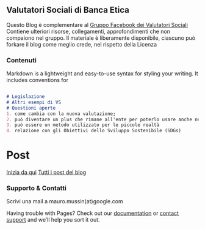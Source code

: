 ## Valutatori Sociali di Banca Etica

Questo Blog è complementare al [Gruppo Facebook dei Valutatori Sociali](https://www.facebook.com/groups/445816879511918/) 
Contiene ulteriori risorse, collegamenti, approfondimenti che non compaiono nel gruppo.
Il materiale è liberamente disponibile, ciascuno può forkare il blog come meglio crede, nel rispetto della Licenza
### Contenuti

Markdown is a lightweight and easy-to-use syntax for styling your writing. It includes conventions for

```markdown

# Legislazione
# Altri esempi di VS
# Questioni aperte
1. come cambia con la nuova valutazione;
2. può diventare un plus che rimane all'ente per poterlo usare anche nei confronti si altri
3. può essere un metodo utilizzato per le piccole realtà
4. relazione con gli Obiettivi dello Sviluppo Sostenibile (SDGs)
```

# Post
[Inizia da qui](https://mauromussin.github.io/valutazionesociale/2020/04/04/inizia-da-qui)
[Tutti i post del blog](https://mauromussin.github.io/valutazionesociale/blog)

### Supporto & Contatti

Scrivi una mail a mauro.mussin(at)google.com

Having trouble with Pages? Check out our [documentation](https://help.github.com/categories/github-pages-basics/) or [contact support](https://github.com/contact) and we’ll help you sort it out.
